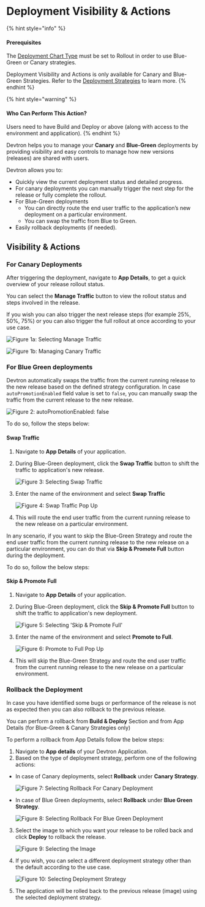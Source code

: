 # Deployment Visibility & Actions

{% hint style="info" %}
#### Prerequisites

The [Deployment Chart Type](deployment-template.md#select-chart-from-default-charts) must be set to Rollout in order to use Blue-Green or Canary strategies.

Deployment Visibility and Actions is only available for Canary and Blue-Green Strategies. Refer to the [Deployment Strategies](workflow/cd-pipeline.md#deployment-strategies) to learn more.
{% endhint %}

{% hint style="warning" %}
#### Who Can Perform This Action?

Users need to have Build and Deploy or above (along with access to the environment and application).
{% endhint %}

Devtron helps you to manage your **Canary** and **Blue-Green** deployments by providing visibility and easy controls to manage how new versions (releases) are shared with users.

Devtron allows you to:

* Quickly view the current deployment status and detailed progress.
* For canary deployments you can manually trigger the next step for the release or fully complete the rollout.
* For Blue-Green deployments
  * You can directly route the end user traffic to the application’s new deployment on a particular environment.
  * You can swap the traffic from Blue to Green.
* Easily rollback deployments (if needed).

## Visibility & Actions

### For Canary Deployments

After triggering the deployment, navigate to **App Details**, to get a quick overview of your release rollout status.

You can select the **Manage Traffic** button to view the rollout status and steps involved in the release.

If you wish you can also trigger the next release steps (for example 25%, 50%, 75%) or you can also trigger the full rollout at once according to your use case.

![Figure 1a: Selecting Manage Traffic](https://devtron-public-asset.s3.us-east-2.amazonaws.com/images/creating-application/app-details/deployment-manage-traffic.jpg)

![Figure 1b: Managing Canary Traffic](https://devtron-public-asset.s3.us-east-2.amazonaws.com/images/creating-application/app-details/deployment-manage-traffic-2.jpg)

### For Blue Green deployments

Devtron automatically swaps the traffic from the current running release to the new release based on the defined strategy configuration. In case `autoPromotionEnabled` field value is set to `false`, you can manually swap the traffic from the current release to the new release.

![Figure 2: autoPromotionEnabled: false](https://devtron-public-asset.s3.us-east-2.amazonaws.com/images/creating-application/app-details/deployment-auto-promotion-enabled-false.jpg)

To do so, follow the steps below:

#### Swap Traffic

1. Navigate to **App Details** of your application.
2.  During Blue-Green deployment, click the **Swap Traffic** button to shift the traffic to application's new release.

    ![Figure 3: Selecting Swap Traffic](https://devtron-public-asset.s3.us-east-2.amazonaws.com/images/creating-application/app-details/deployment-awating-swap.jpg)
3.  Enter the name of the environment and select **Swap Traffic**

    ![Figure 4: Swap Traffic Pop Up](https://devtron-public-asset.s3.us-east-2.amazonaws.com/images/creating-application/app-details/deployment-swap-live-traffic.jpg)
4. This will route the end user traffic from the current running release to the new release on a particular environment.

In any scenario, if you want to skip the Blue-Green Strategy and route the end user traffic from the current running release to the new release on a particular environment, you can do that via **Skip & Promote Full** button during the deployment.

To do so, follow the below steps:

#### Skip & Promote Full

1. Navigate to **App Details** of your application.
2.  During Blue-Green deployment, click the **Skip & Promote Full** button to shift the traffic to application's new deployment.

    ![Figure 5: Selecting 'Skip & Promote Full'](https://devtron-public-asset.s3.us-east-2.amazonaws.com/images/creating-application/app-details/deployment-skip-and-promote.jpg)
3.  Enter the name of the environment and select **Promote to Full**.

    ![Figure 6: Promote to Full Pop Up](https://devtron-public-asset.s3.us-east-2.amazonaws.com/images/creating-application/app-details/deployment-skip-and-promote-2.jpg)
4. This will skip the Blue-Green Strategy and route the end user traffic from the current running release to the new release on a particular environment.

### Rollback the Deployment

In case you have identified some bugs or performance of the release is not as expected then you can also rollback to the previous release.

You can perform a rollback from **Build & Deploy** Section and from App Details (for Blue-Green & Canary Strategies only)

To perform a rollback from App Details follow the below steps:

1. Navigate to **App details** of your Devtron Application.
2. Based on the type of deployment strategy, perform one of the following actions:

*   In case of Canary deployments, select **Rollback** under **Canary Strategy**.

    ![Figure 7: Selecting Rollback For Canary Deployment](https://devtron-public-asset.s3.us-east-2.amazonaws.com/images/creating-application/app-details/deployment-rollback.jpg)
*   In case of Blue Green deployments, select **Rollback** under **Blue Green Strategy**.

    ![Figure 8: Selecting Rollback For Blue Green Deployment](https://devtron-public-asset.s3.us-east-2.amazonaws.com/images/creating-application/app-details/deployment-rollback-blue-green.jpg)

3.  Select the image to which you want your release to be rolled back and click **Deploy** to rollback the release.

    ![Figure 9: Selecting the Image](https://devtron-public-asset.s3.us-east-2.amazonaws.com/images/creating-application/app-details/deployment-rollback-select-image+.jpg)
4.  If you wish, you can select a different deployment strategy other than the default according to the use case.

    ![Figure 10: Selecting Deployment Strategy](https://devtron-public-asset.s3.us-east-2.amazonaws.com/images/creating-application/app-details/deployment-rollback-deploy-strag.jpg)
5. The application will be rolled back to the previous release (image) using the selected deployment strategy.

